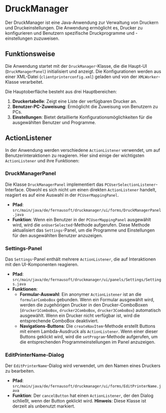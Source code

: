 # DruckManager

Der DruckManager ist eine Java-Anwendung zur Verwaltung von Druckern und Druckeinstellungen. Die Anwendung ermöglicht es, Drucker zu konfigurieren und Benutzern spezifische Druckprogramme und -einstellungen zuzuweisen.

## Funktionsweise

Die Anwendung startet mit der `DruckManager`-Klasse, die die Haupt-UI (`DruckManagerPanel`) initialisiert und anzeigt. Die Konfigurationen werden aus einer XML-Datei (`clientprinterconfig.xml`) geladen und von der `XMLWorker`-Klasse verarbeitet.

Die Hauptoberfläche besteht aus drei Hauptbereichen:

1.  **Druckertabelle**: Zeigt eine Liste der verfügbaren Drucker an.
2.  **Benutzer-PC-Zuweisung**: Ermöglicht die Zuweisung von Benutzern zu PCs.
3.  **Einstellungen**: Bietet detaillierte Konfigurationsmöglichkeiten für die ausgewählten Benutzer und Programme.

## ActionListener

In der Anwendung werden verschiedene `ActionListener` verwendet, um auf Benutzerinteraktionen zu reagieren. Hier sind einige der wichtigsten `ActionListener` und ihre Funktionen:

### DruckManagerPanel

Die Klasse `DruckManagerPanel` implementiert das `PCUserSelectionListener`-Interface. Obwohl es sich nicht um einen direkten `ActionListener` handelt, reagiert es auf eine Auswahl in der `PCUserMappingPanel`.

- **Pfad**: `src/main/java/de/fernausoft/druckmanager/ui/forms/DruckManagerPanel.java`
- **Funktion**: Wenn ein Benutzer in der `PCUserMappingPanel` ausgewählt wird, wird die `onUserSelected`-Methode aufgerufen. Diese Methode aktualisiert das `Settings`-Panel, um die Programme und Einstellungen für den ausgewählten Benutzer anzuzeigen.

### Settings-Panel

Das `Settings`-Panel enthält mehrere `ActionListener`, die auf Interaktionen mit den UI-Komponenten reagieren.

- **Pfad**: `src/main/java/de/fernausoft/druckmanager/ui/panels/Settings/Settings.java`
- **Funktionen**:
    - **Formular-Auswahl**: Ein anonymer `ActionListener` ist an die `formularComboBox` gebunden. Wenn ein Formular ausgewählt wird, werden die zugehörigen Drucker in den Drucker-ComboBoxen (`drucker1ComboBox`, `drucker2ComboBox`, `drucker3ComboBox`) automatisch ausgewählt. Wenn ein Drucker nicht verfügbar ist, wird die entsprechende ComboBox deaktiviert.
    - **Navigations-Buttons**: Die `createNavItem`-Methode erstellt Buttons mit einem Lambda-Ausdruck als `ActionListener`. Wenn einer dieser Buttons geklickt wird, wird die `setProgram`-Methode aufgerufen, um die entsprechenden Programmeinstellungen im Panel anzuzeigen.

### EditPrinterName-Dialog

Der `EditPrinterName`-Dialog wird verwendet, um den Namen eines Druckers zu bearbeiten.

- **Pfad**: `src/main/java/de/fernausoft/druckmanager/ui/forms/EditPrinterName.java`
- **Funktion**: Der `cancelButton` hat einen `ActionListener`, der den Dialog schließt, wenn der Button geklickt wird. **Hinweis**: Diese Klasse ist derzeit als unbenutzt markiert.

